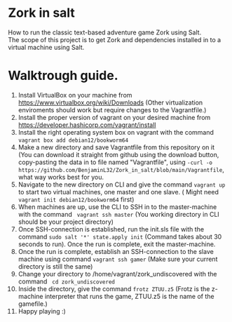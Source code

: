 # Zork in salt
How to run the classic text-based adventure game Zork using Salt.  
The scope of this project is to get Zork and dependencies installed in to a virtual machine using Salt.  
# Walktrough guide.  
1. Install VirtualBox on your machine from https://www.virtualbox.org/wiki/Downloads (Other virtualization enviroments should work but require changes to the Vagrantfile.)  
2. Install the proper version of vagrant on your desired machine from https://developer.hashicorp.com/vagrant/install
3. Install the right operating system box on vagrant with the command ``vagrant box add debian12/bookworm64``  
4. Make a new directory and save Vagrantfile from this repository on it (You can download it straight from github using the download button, copy-pasting the data in to file named "Vagrantfile", using ``-curl -o https://github.com/BenjaminL32/Zork_in_salt/blob/main/Vagrantfile``, what way works best for you.  
5. Navigate to the new directory on CLI and give the command ``vagrant up`` to start two virtual machines, one master and one slave. ( Might need ``vagrant init debian12/bookworm64`` first)  
6. When machines are up, use the CLI to SSH in to the master-machine with the command `` vagrant ssh master`` (You working directory in CLI should be your project directory)  
7. Once SSH-connection is established, run the init.sls file with the command ``sudo salt '*' state.apply init`` (Command takes about 30 seconds to run). Once the run is complete, exit the master-machine.  
8. Once the run is complete, establish an SSH-connection to the slave machine using command ``vagrant ssh gamer`` (Make sure your current directory is still the same)
9. Change your directory to /home/vagrant/zork_undiscovered with the command `` cd zork_undiscovered``
10. Inside the directory, give the command ``frotz ZTUU.z5`` (Frotz is the z-machine interpreter that runs the game, ZTUU.z5 is the name of the gamefile.)
11. Happy playing :)
   
